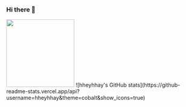 ### Hi there 👋

<img height="180em" src="https://github-readme-stats.vercel.app/api?username=hheyhhay&show_icons=true&hide_border=true&&count_private=true&include_all_commits=true" />
![hheyhhay's GitHub stats](https://github-readme-stats.vercel.app/api?username=hheyhhay&theme=cobalt&show_icons=true)

<!--
**hheyhhay/hheyhhay** is a ✨ _special_ ✨ repository because its `README.md` (this file) appears on your GitHub profile.

Here are some ideas to get you started:

- 🔭 I’m currently working on ...
- 🌱 I’m currently learning ...
- 👯 I’m looking to collaborate on ...
- 🤔 I’m looking for help with ...
- 💬 Ask me about ...
- 📫 How to reach me: ...
- 😄 Pronouns: ...
- ⚡ Fun fact: ...
-->

